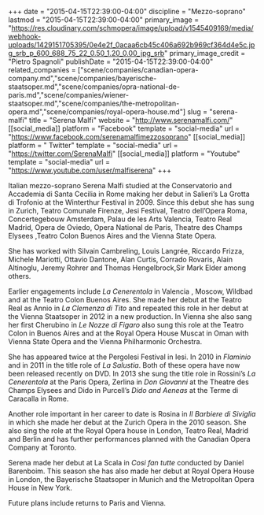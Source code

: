 +++
date = "2015-04-15T22:39:00-04:00"
discipline = "Mezzo-soprano"
lastmod = "2015-04-15T22:39:00-04:00"
primary_image = "https://res.cloudinary.com/schmopera/image/upload/v1545409169/media/webhook-uploads/1429151705395/0e4e2f_0acaa6cb45c406a692b969cf364d4e5c.jpg_srb_p_600_688_75_22_0.50_1.20_0.00_jpg_srb"
primary_image_credit = "Pietro Spagnoli"
publishDate = "2015-04-15T22:39:00-04:00"
related_companies = ["scene/companies/canadian-opera-company.md","scene/companies/bayerische-staatsoper.md","scene/companies/opra-national-de-paris.md","scene/companies/wiener-staatsoper.md","scene/companies/the-metropolitan-opera.md","scene/companies/royal-opera-house.md"]
slug = "serena-malfi"
title = "Serena Malfi"
website = "http://www.serenamalfi.com/"
[[social_media]]
platform = "Facebook"
template = "social-media"
url = "https://www.facebook.com/serenamalfimezzosoprano"
[[social_media]]
platform = " Twitter"
template = "social-media"
url = "https://twitter.com/SerenaMalfi"
[[social_media]]
platform = "Youtube"
template = "social-media"
url = "https://www.youtube.com/user/malfiserena"
+++

Italian mezzo-soprano Serena Malfi studied at the Conservatorio and Accademia di Santa Cecilia in Rome making her debut in Salieri’s La Grotta di Trofonio at the Winterthur Festival in 2009.
Since this debut she has sung in Zurich, Teatro Comunale Firenze, Jesi Festival, Teatro dell’Opera Roma, Concertegebouw Amsterdam, Palau de les Arts Valencia, Teatro Real Madrid, Opera de Oviedo, Opera National de Paris, Theatre des Champs Elysees ,Teatro Colon Buenos Aires and the Vienna State Opera.

She has worked with Silvain Cambreling, Louis Langrée, Riccardo Frizza, Michele Mariotti, Ottavio Dantone, Alan Curtis, Corrado Rovaris, Alain Altinoglu, Jeremy Rohrer and Thomas Hengelbrock,Sir Mark Elder among others.

Earlier engagements include *La Cenerentola*  in Valencia , Moscow, Wildbad and at the Teatro Colon Buenos Aires. She made her debut at the Teatro Real as Annio in *La Clemenza di Tito* and repeated this role in her debut at the Vienna Staatsoper in 2012 in a new production. In Vienna she also sang her first Cherubino in *Le Nozze di Figaro* also sung this role at the Teatro Colon in Buenos Aires and at the Royal Opera House Muscat in Oman with Vienna State Opera and the Vienna Philharmonic Orchestra. 

She has appeared twice at the Pergolesi Festival in Iesi. In 2010 in *Flaminio* and in 2011 in the title role of *La Salustia*. Both of these opera have now been released recently on DVD.
In 2013 she sung the title role in Rossini’s *La Cenerentola* at the Paris Opera, Zerlina in *Don Giovanni* at the Theatre des Champs Elysees and Dido in Purcell’s *Dido and Aeneas* at the Terme di Caracalla in Rome. 

Another role important in her career to date is Rosina in *Il Barbiere di Siviglia* in which she made her debut at the Zurich Opera in the 2010 season. She also sing the role at the Royal Opera house in London, Teatro Real, Madrid and Berlin and has further performances planned with the Canadian Opera Company  at Toronto. 

Serena made her debut at La Scala in *Cosi fan tutte* conducted by Daniel Barenboim. This season she has also made her debut at Royal Opera House in London, the Bayerische Staatsoper in Munich and the Metropolitan Opera House in New York.

Future plans include returns to Paris and Vienna.
